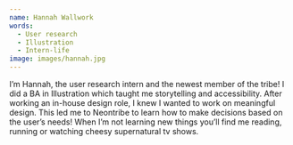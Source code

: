 ```yaml
---
name: Hannah Wallwork
words:
  - User research
  - Illustration
  - Intern-life
image: images/hannah.jpg
---
```


I’m Hannah, the user research intern and the newest member of the tribe! I did a BA in Illustration which taught me storytelling and accessibility. After working an in-house design role, I knew I wanted to work on meaningful design. This led me to Neontribe to learn how to make decisions based on the user’s needs! When I’m not learning new things you’ll find me reading, running or watching cheesy supernatural tv shows.
